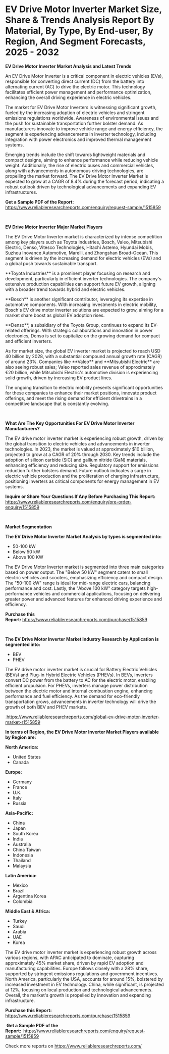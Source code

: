 <p><h1>EV Drive Motor Inverter Market Size, Share & Trends Analysis Report By Material, By Type, By End-user, By Region, And Segment Forecasts, 2025 - 2032</h1></p><p><strong>EV Drive Motor Inverter Market Analysis and Latest Trends</strong></p>
<p><p>An EV Drive Motor Inverter is a critical component in electric vehicles (EVs), responsible for converting direct current (DC) from the battery into alternating current (AC) to drive the electric motor. This technology facilitates efficient power management and performance optimization, enhancing the overall driving experience in electric vehicles. </p><p>The market for EV Drive Motor Inverters is witnessing significant growth, fueled by the increasing adoption of electric vehicles and stringent emissions regulations worldwide. Awareness of environmental issues and the push for sustainable transportation further bolster demand. As manufacturers innovate to improve vehicle range and energy efficiency, the segment is experiencing advancements in inverter technology, including integration with power electronics and improved thermal management systems.</p><p>Emerging trends include the shift towards lightweight materials and compact designs, aiming to enhance performance while reducing vehicle weight. Additionally, the rise of electric buses and commercial vehicles, along with advancements in autonomous driving technologies, are propelling the market forward. The EV Drive Motor Inverter Market is expected to grow at a CAGR of 8.4% during the forecast period, indicating a robust outlook driven by technological advancements and expanding EV infrastructures.</p></p>
<p><strong>Get a Sample PDF of the Report:&nbsp;</strong> <a href="https://www.reliableresearchreports.com/enquiry/request-sample/1515859?utm_campaign=2002&utm_medium=2&utm_source=Github&utm_content=ia&utm_term=18012025&utm_id=ev-drive-motor-inverter">https://www.reliableresearchreports.com/enquiry/request-sample/1515859</a></p>
<p>&nbsp;</p>
<p><strong>EV Drive Motor Inverter Major Market Players</strong></p>
<p><p>The EV Drive Motor Inverter market is characterized by intense competition among key players such as Toyota Industries, Bosch, Valeo, Mitsubishi Electric, Denso, Vitesco Technologies, Hitachi Astemo, Hyundai Mobis, Suzhou Inovance Automotive, Marelli, and Zhongshan Broad-Ocean. This segment is driven by the increasing demand for electric vehicles (EVs) and a global push towards sustainable transport.</p><p>**Toyota Industries** is a prominent player focusing on research and development, particularly in efficient inverter technologies. The company's extensive production capabilities can support future EV growth, aligning with a broader trend towards hybrid and electric vehicles.</p><p>**Bosch** is another significant contributor, leveraging its expertise in automotive components. With increasing investments in electric mobility, Bosch's EV drive motor inverter solutions are expected to grow, aiming for a market share boost as global EV adoption rises. </p><p>**Denso**, a subsidiary of the Toyota Group, continues to expand its EV-related offerings. With strategic collaborations and innovation in power electronics, Denso is set to capitalize on the growing demand for compact and efficient inverters.</p><p>As for market size, the global EV inverter market is projected to reach USD 40 billion by 2028, with a substantial compound annual growth rate (CAGR) of around 23%. Companies like **Valeo** and **Mitsubishi Electric** are also seeing robust sales; Valeo reported sales revenue of approximately €20 billion, while Mitsubishi Electric's automotive division is experiencing solid growth, driven by increasing EV product lines.</p><p>The ongoing transition to electric mobility presents significant opportunities for these companies to enhance their market positions, innovate product offerings, and meet the rising demand for efficient drivetrains in a competitive landscape that is constantly evolving.</p></p>
<p>&nbsp;</p>
<p><strong>What Are The Key Opportunities For EV Drive Motor Inverter Manufacturers?</strong></p>
<p><p>The EV drive motor inverter market is experiencing robust growth, driven by the global transition to electric vehicles and advancements in inverter technologies. In 2023, the market is valued at approximately $10 billion, projected to grow at a CAGR of 20% through 2030. Key trends include the adoption of silicon carbide (SiC) and gallium nitride (GaN) materials, enhancing efficiency and reducing size. Regulatory support for emissions reduction further bolsters demand. Future outlook indicates a surge in electric vehicle production and the proliferation of charging infrastructure, positioning inverters as critical components for energy management in EV systems.</p></p>
<p><strong>Inquire or Share Your Questions If Any Before Purchasing This Report:</strong> <a href="https://www.reliableresearchreports.com/enquiry/pre-order-enquiry/1515859?utm_campaign=2002&utm_medium=2&utm_source=Github&utm_content=ia&utm_term=18012025&utm_id=ev-drive-motor-inverter">https://www.reliableresearchreports.com/enquiry/pre-order-enquiry/1515859</a></p>
<p>&nbsp;</p>
<p><strong>Market Segmentation</strong></p>
<p><strong>The EV Drive Motor Inverter Market Analysis by types is segmented into:</strong></p>
<p><ul><li>50-100 kW</li><li>Below 50 kW</li><li>Above 100 KW</li></ul></p>
<p><p>The EV Drive Motor Inverter market is segmented into three main categories based on power output. The "Below 50 kW" segment caters to small electric vehicles and scooters, emphasizing efficiency and compact design. The "50-100 kW" range is ideal for mid-range electric cars, balancing performance and cost. Lastly, the "Above 100 kW" category targets high-performance vehicles and commercial applications, focusing on delivering greater power and advanced features for enhanced driving experience and efficiency.</p></p>
<p><strong>Purchase this Report:&nbsp;</strong><a href="https://www.reliableresearchreports.com/purchase/1515859?utm_campaign=2002&utm_medium=2&utm_source=Github&utm_content=ia&utm_term=18012025&utm_id=ev-drive-motor-inverter">https://www.reliableresearchreports.com/purchase/1515859</a></p>
<p>&nbsp;</p>
<p><strong>The EV Drive Motor Inverter Market Industry Research by Application is segmented into:</strong></p>
<p><ul><li>BEV</li><li>PHEV</li></ul></p>
<p><p>The EV drive motor inverter market is crucial for Battery Electric Vehicles (BEVs) and Plug-in Hybrid Electric Vehicles (PHEVs). In BEVs, inverters convert DC power from the battery to AC for the electric motor, enabling efficient propulsion. For PHEVs, inverters manage power distribution between the electric motor and internal combustion engine, enhancing performance and fuel efficiency. As the demand for eco-friendly transportation grows, advancements in inverter technology will drive the growth of both BEV and PHEV markets.</p></p>
<p><a href="https://www.reliableresearchreports.com/global-ev-drive-motor-inverter-market-r1515859?utm_campaign=2002&utm_medium=2&utm_source=Github&utm_content=ia&utm_term=18012025&utm_id=ev-drive-motor-inverter">&nbsp;https://www.reliableresearchreports.com/global-ev-drive-motor-inverter-market-r1515859</a></p>
<p><strong>In terms of Region, the EV Drive Motor Inverter Market Players available by Region are:</strong></p>
<p>
    <p> <strong> North America: </strong>
        <ul>
            <li>United States</li>
            <li>Canada</li>
        </ul>
        </p> 
    <p> <strong> Europe: </strong>
        <ul>
            <li>Germany</li>
            <li>France</li>
            <li>U.K.</li>
            <li>Italy</li>
            <li>Russia</li>
        </ul>
        </p> 
    <p> <strong> Asia-Pacific: </strong>
        <ul>
            <li>China</li>
            <li>Japan</li>
            <li>South Korea</li>
            <li>India</li>
            <li>Australia</li>
            <li>China Taiwan</li>
            <li>Indonesia</li>
            <li>Thailand</li>
            <li>Malaysia</li>
        </ul>
        </p> 
    <p> <strong> Latin America: </strong>
        <ul>
            <li>Mexico</li>
            <li>Brazil</li>
            <li>Argentina Korea</li>
            <li>Colombia</li>
        </ul>
        </p> 
    <p> <strong> Middle East & Africa: </strong>
        <ul>
            <li>Turkey</li>
            <li>Saudi</li>
            <li>Arabia</li>
            <li>UAE</li>
            <li>Korea</li>
        </ul>
    </p>
    </p>
<p><p>The EV drive motor inverter market is experiencing robust growth across various regions, with APAC anticipated to dominate, capturing approximately 45% market share, driven by rapid EV adoption and manufacturing capabilities. Europe follows closely with a 28% share, supported by stringent emissions regulations and government incentives. North America, particularly the USA, accounts for around 15%, bolstered by increased investment in EV technology. China, while significant, is projected at 12%, focusing on local production and technological advancements. Overall, the market's growth is propelled by innovation and expanding infrastructure.</p></p>
<p><strong>Purchase this Report: </strong><a href="https://www.reliableresearchreports.com/purchase/1515859?utm_campaign=2002&utm_medium=2&utm_source=Github&utm_content=ia&utm_term=18012025&utm_id=ev-drive-motor-inverter">https://www.reliableresearchreports.com/purchase/1515859</a></p>
<p>&nbsp;<strong>Get a Sample PDF of the Report:&nbsp;&nbsp;</strong><a href="https://www.reliableresearchreports.com/enquiry/request-sample/1515859?utm_campaign=2002&utm_medium=2&utm_source=Github&utm_content=ia&utm_term=18012025&utm_id=ev-drive-motor-inverter">https://www.reliableresearchreports.com/enquiry/request-sample/1515859</a></p>
<p><strong></strong></p>
<p>Check more reports on <a href="https://www.reliableresearchreports.com/?utm_campaign=2002&utm_medium=2&utm_source=Github&utm_content=ia&utm_term=18012025&utm_id=ev-drive-motor-inverter">https://www.reliableresearchreports.com/</a></p>